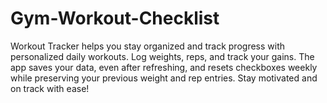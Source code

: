 # Gym-Workout-Checklist
Workout Tracker helps you stay organized and track progress with personalized daily workouts. Log weights, reps, and track your gains. The app saves your data, even after refreshing, and resets checkboxes weekly while preserving your previous weight and rep entries. Stay motivated and on track with ease!
